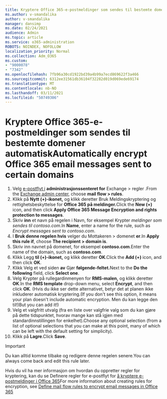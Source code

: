 ```yaml
---
title: Kryptere Office 365-e-postmeldinger som sendes til bestemte domener automatisk
ms.author: v-smandalika
author: v-smandalika
manager: dansimp
ms.date: 02/24/2021
audience: Admin
ms.topic: article
ms.service: o365-administration
ROBOTS: NOINDEX, NOFOLLOW
localization_priority: Normal
ms.collection: Adm_O365
ms.custom:
- "9000078"
- "7342"
ms.openlocfilehash: 7fb96a30cd1922bd39a4b99a7ecd869622f3a466
ms.sourcegitcommit: 6312ee31561db36104f32282d019d069ede69174
ms.translationtype: MT
ms.contentlocale: nb-NO
ms.lasthandoff: 03/11/2021
ms.locfileid: "50749306"
---
```

# <a name="automatically-encrypt-office-365-email-messages-sent-to-certain-domains"></a><span data-ttu-id="07521-102">Kryptere Office 365-e-postmeldinger som sendes til bestemte domener automatisk</span><span class="sxs-lookup"><span data-stu-id="07521-102">Automatically encrypt Office 365 email messages sent to certain domains</span></span>

1. <span data-ttu-id="07521-103">Velg [e-postflyt i](https://outlook.office365.com/ecp/) **administrasjonssenteret for** Exchange > regler .</span><span class="sxs-lookup"><span data-stu-id="07521-103">From the [Exchange admin center](https://outlook.office365.com/ecp/), choose **mail flow > rules**.</span></span> 
2. <span data-ttu-id="07521-104">Klikk på **Nytt (+)-ikonet,** og klikk deretter Bruk Meldingskryptering og rettighetsbeskyttelse for **Office 365 på meldinger.**</span><span class="sxs-lookup"><span data-stu-id="07521-104">Click the **New (+)** icon, and then click **Apply Office 365 Message Encryption and rights protection to messages**.</span></span>
3. <span data-ttu-id="07521-105">Skriv **inn** et navn på regelen i Navn, for eksempel Krypter *meldinger som sendes til contoso.com*.</span><span class="sxs-lookup"><span data-stu-id="07521-105">In **Name**, enter a name for the rule, such as *Encrypt messages sent to contoso.com*.</span></span>
4. <span data-ttu-id="07521-106">I **Bruk denne regelen hvis** velger du Mottakeren > domenet **er**.</span><span class="sxs-lookup"><span data-stu-id="07521-106">In **Apply this rule if**, choose **The recipient > domain is**.</span></span> 
5. <span data-ttu-id="07521-107">Skriv inn navnet på domenet, for eksempel **contoso.com**.</span><span class="sxs-lookup"><span data-stu-id="07521-107">Enter the name of the domain, such as **contoso.com**.</span></span>
6. <span data-ttu-id="07521-108">Klikk Legg **til (+)-ikonet,** og klikk deretter **OK**.</span><span class="sxs-lookup"><span data-stu-id="07521-108">Click the **Add (+)** icon, and then click **OK**.</span></span>
7. <span data-ttu-id="07521-109">Klikk Velg et ved siden **av** Gjør **følgende-feltet.**</span><span class="sxs-lookup"><span data-stu-id="07521-109">Next to the **Do the following** field, click **Select one**.</span></span> 
8. <span data-ttu-id="07521-110">Velg Krypter på rullegardinmenyen for **RMS-malen,** og klikk deretter **OK**.</span><span class="sxs-lookup"><span data-stu-id="07521-110">In the **RMS template** drop-down menu, select **Encrypt**, and then click **OK**.</span></span> <span data-ttu-id="07521-111">(Hvis du ikke ser dette alternativet, betyr det at planen ikke inkluderer automatisk kryptering.</span><span class="sxs-lookup"><span data-stu-id="07521-111">(If you don't see this option, it means your plan doesn't include automatic encryption.</span></span> <span data-ttu-id="07521-112">Men du kan legge den til!)</span><span class="sxs-lookup"><span data-stu-id="07521-112">But you can add it!)</span></span>
9. <span data-ttu-id="07521-113">Velg et valgfritt utvalg (fra en liste over valgfrie valg som du kan gjøre på dette tidspunktet, hvorav mange kan stå igjen med standardinnstillingen for enkelhet).</span><span class="sxs-lookup"><span data-stu-id="07521-113">Choose any optional selection (from a list of optional selections that you can make at this point, many of which can be left with the default setting for simplicity).</span></span>
10. <span data-ttu-id="07521-114">Klikk på **Lagre**.</span><span class="sxs-lookup"><span data-stu-id="07521-114">Click **Save**.</span></span>

> [!IMPORTANT]
> <span data-ttu-id="07521-115">Du kan alltid komme tilbake og redigere denne regelen senere.</span><span class="sxs-lookup"><span data-stu-id="07521-115">You can always come back and edit this rule later.</span></span>

<span data-ttu-id="07521-116">Hvis du vil ha mer informasjon om hvordan du oppretter regler for kryptering, kan du se Definere regler for e-postflyt for [å kryptere e-postmeldinger i Office 365](https://docs.microsoft.com/microsoft-365/compliance/define-mail-flow-rules-to-encrypt-email)</span><span class="sxs-lookup"><span data-stu-id="07521-116">For more information about creating rules for encryption, see [Define mail flow rules to encrypt email messages in Office 365](https://docs.microsoft.com/microsoft-365/compliance/define-mail-flow-rules-to-encrypt-email)</span></span>
